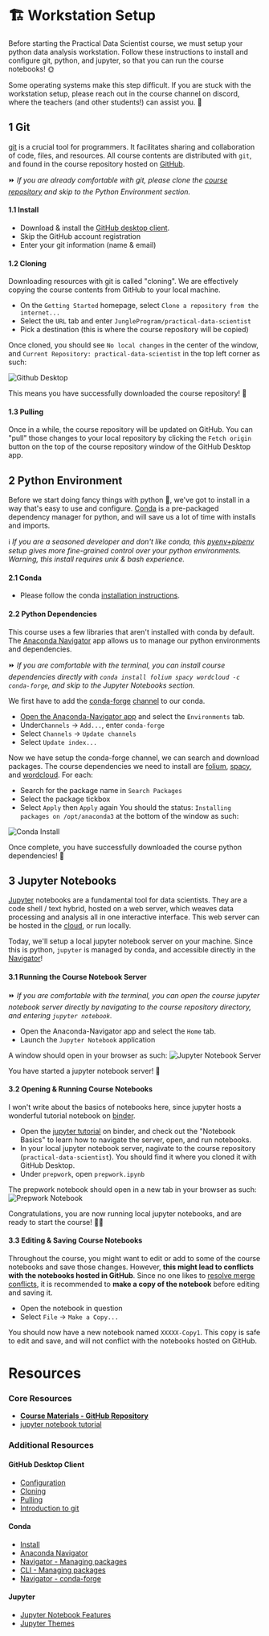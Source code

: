 # :building_construction: Workstation Setup

Before starting the Practical Data Scientist course, we must setup your python data analysis workstation. Follow these instructions to install and configure git, python, and jupyter, so that you can run the course notebooks! 🌞

Some operating systems make this step difficult. If you are stuck with the workstation setup, please reach out in the course channel on discord, where the teachers (and other students!) can assist you. :hugs:

## 1 Git

[git](https://git-scm.com/) is a crucial tool for programmers. It facilitates sharing and collaboration of code, files, and resources. All course contents are distributed with `git`, and found in the course repository hosted on [GitHub](https://github.com/JungleProgram/practical-data-scientist).

⏩ _If you are already comfortable with git, please clone the [course repository](https://github.com/JungleProgram/practical-data-scientist) and skip to the Python Environment section._

#### 1.1 Install

* Download & install the [GitHub desktop client](https://desktop.github.com/). 
* Skip the GitHub account registration
* Enter your git information (name & email)

#### 1.2 Cloning

Downloading resources with git is called "cloning". We are effectively copying the course contents from GitHub to your local machine.

* On the `Getting Started` homepage, select `Clone a repository from the internet...`
* Select the `URL` tab and enter `JungleProgram/practical-data-scientist`
* Pick a destination (this is where the course repository will be copied)

Once cloned, you should see `No local changes` in the center of the window, and `Current Repository: practical-data-scientist` in the top left corner as such:

![Github Desktop](resources/github_desktop.png)

This means you have successfully downloaded the course repository! 🎉

#### 1.3 Pulling

Once in a while, the course repository will be updated on GitHub. You can "pull" those changes to your local repository by clicking the `Fetch origin` button on the top of the course repository window of the GitHub Desktop app.

## 2 Python Environment

Before we start doing fancy things with python 🐍, we've got to install in a way that's easy to use and configure. [Conda](https://docs.conda.io/en/latest/) is a pre-packaged dependency manager for python, and will save us a lot of time with installs and imports. 

ℹ️ _If you are a seasoned developer and don't like conda, this [pyenv+pipenv](https://hackernoon.com/reaching-python-development-nirvana-bb5692adf30c) setup gives more fine-grained control over your python environments. Warning, this install requires unix & bash experience._

#### 2.1 Conda

* Please follow the conda [installation instructions](https://docs.anaconda.com/anaconda/install/). 

#### 2.2 Python Dependencies

This course uses a few libraries that aren't installed with conda by default. The [Anaconda Navigator](https://docs.anaconda.com/anaconda/navigator/getting-started/#navigator-starting-navigator) app allows us to manage our python environments and dependencies.

⏩ _If you are comfortable with the terminal, you can install course dependencies directly with `conda install folium spacy wordcloud -c conda-forge`, and skip to the Jupyter Notebooks section._

We first have to add the [conda-forge](https://conda-forge.org/) [channel](https://docs.conda.io/projects/conda/en/latest/user-guide/concepts/channels.html#what-is-a-conda-channel) to our conda.

* [Open the Anaconda-Navigator app](https://docs.anaconda.com/anaconda/navigator/getting-started/#navigator-starting-navigator) and select the `Environments` tab.
* Under`Channels` -> `Add...`, enter `conda-forge`
* Select `Channels` -> `Update channels`
* Select `Update index...`

Now we have setup the conda-forge channel, we can search and download packages. The course dependencies we need to install are [folium](https://anaconda.org/conda-forge/folium), [spacy](https://anaconda.org/conda-forge/spacy), and [wordcloud](https://anaconda.org/conda-forge/wordcloud). For each:

* Search for the package name in `Search Packages`
* Select the package tickbox
* Select `Apply` then `Apply` again
You should the status: `Installing packages on /opt/anaconda3` at the bottom of the window as such:

![Conda Install](resources/conda_install.png)

Once complete, you have successfully downloaded the course python dependencies! 🎉

## 3 Jupyter Notebooks

[Jupyter](https://jupyter.org/) notebooks are a fundamental tool for data scientists. They are a code shell / text hybrid, hosted on a web server, which  weaves data processing and analysis all in one interactive interface. This web server can be hosted in the [cloud](https://mybinder.org/), or run locally. 

Today, we'll setup a local jupyter notebook server on your machine. Since this is python, `jupyter` is managed by conda, and accessible directly in the [Navigator](https://docs.anaconda.com/anaconda/navigator/)!

#### 3.1 Running the Course Notebook Server
⏩ _If you are comfortable with the terminal, you can open the course jupyter notebook server directly by navigating to the course repository directory, and entering `jupyter notebook`._

* Open the Anaconda-Navigator app and select the `Home` tab.
* Launch the `Jupyter Notebook` application

A window should open in your browser as such:
![Jupyter Notebook Server](resources/jupyter_notebook_server.png)

You have started a jupyter notebook server! 🎉 

#### 3.2 Opening & Running Course Notebooks

I won't write about the basics of notebooks here, since jupyter hosts a wonderful tutorial notebook on [binder](https://mybinder.org/).

* Open the [jupyter tutorial](https://mybinder.org/v2/gh/ipython/ipython-in-depth/master?filepath=binder/Index.ipynb) on binder, and check out the "Notebook Basics" to learn how to navigate the server, open, and run notebooks.
* In your local jupyter notebook server, nagivate to the course repository (`practical-data-scientist`). You should find it where you cloned it with GitHub Desktop.
* Under `prepwork`, open `prepwork.ipynb`

The prepwork notebook should open in a new tab in your browser as such:
![Prepwork Notebook](resources/prepwork_notebook.png)

Congratulations, you are now running local jupyter notebooks, and are ready to start the course! 🎉🎉

#### 3.3 Editing & Saving Course Notebooks

Throughout the course, you might want to edit or add to some of the course notebooks and save those changes. However, **this might lead to conflicts with the notebooks hosted in GitHub**. Since no one likes to [resolve merge conflicts](https://www.atlassian.com/git/tutorials/using-branches/merge-conflicts), it is recommended to **make a copy of the notebook** before editing and saving it.

* Open the notebook in question
* Select `File` -> `Make a Copy...`

You should now have a new notebook named `XXXXX-Copy1`. This copy is safe to edit and save, and will not conflict with the notebooks hosted on GitHub.

# Resources

### Core Resources

- [**Course Materials - GitHub Repository**](https://github.com/camille-vanhoffelen/practical-data-scientist) 
- [jupyter notebook tutorial](https://mybinder.org/v2/gh/ipython/ipython-in-depth/master?filepath=binder/Index.ipynb)

### Additional Resources

#### GitHub Desktop Client

- [Configuration](https://docs.github.com/en/desktop/installing-and-configuring-github-desktop/overview/getting-started-with-github-desktop)
- [Cloning](https://docs.github.com/en/desktop/contributing-and-collaborating-using-github-desktop/adding-and-cloning-repositories/cloning-and-forking-repositories-from-github-desktop)
- [Pulling](https://docs.github.com/en/desktop/contributing-and-collaborating-using-github-desktop/keeping-your-local-repository-in-sync-with-github/syncing-your-branch#pulling-to-your-local-branch-from-the-remote)
- [Introduction to git](https://guides.github.com/introduction/git-handbook/)  

#### Conda

- [Install](https://docs.anaconda.com/anaconda/install/)
- [Anaconda Navigator](https://docs.anaconda.com/anaconda/navigator/getting-started/#navigator-starting-navigator)
- [Navigator - Managing packages](https://docs.anaconda.com/anaconda/navigator/tutorials/manage-packages/)
- [CLI - Managing packages](https://conda.io/projects/conda/en/latest/user-guide/getting-started.html#managing-packages)
- [Navigator - conda-forge](https://conda-forge.org/docs/user/introduction.html#display-conda-forge-packages-in-anaconda-navigator)

#### Jupyter

- [Jupyter Notebook Features](http://arogozhnikov.github.io/2016/09/10/jupyter-features.html)  
- [Jupyter Themes](https://github.com/dunovank/jupyter-themes)  
